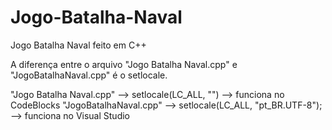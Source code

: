 # Jogo-Batalha-Naval
Jogo Batalha Naval feito em C++

A diferença entre o arquivo "Jogo Batalha Naval.cpp" e "JogoBatalhaNaval.cpp" é o setlocale.

"Jogo Batalha Naval.cpp" --> setlocale(LC_ALL, "") --> funciona no CodeBlocks
"JogoBatalhaNaval.cpp" --> setlocale(LC_ALL, "pt_BR.UTF-8"); --> funciona no Visual Studio
